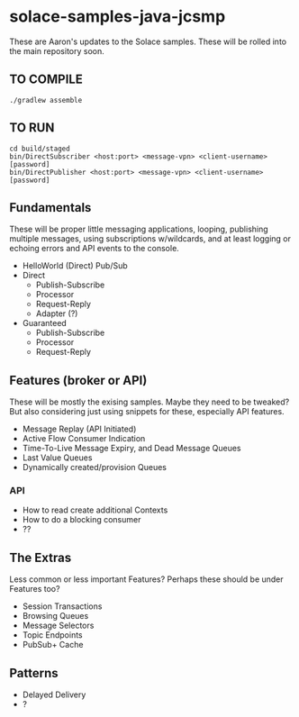 # solace-samples-java-jcsmp

These are Aaron's updates to the Solace samples. These will be rolled into the main repository soon.

## TO COMPILE
```
./gradlew assemble
```

## TO RUN
```
cd build/staged
bin/DirectSubscriber <host:port> <message-vpn> <client-username> [password]
bin/DirectPublisher <host:port> <message-vpn> <client-username> [password]
```

## Fundamentals
These will be proper little messaging applications, looping, publishing multiple messages, using subscriptions w/wildcards, and at least logging or echoing errors and API events to the console.
 - HelloWorld (Direct) Pub/Sub
 - Direct
    - Publish-Subscribe
    - Processor
    - Request-Reply
    - Adapter (?)
 - Guaranteed
    - Publish-Subscribe
    - Processor
    - Request-Reply


## Features (broker or API)

These will be mostly the exising samples. Maybe they need to be tweaked? But also considering just using snippets for these, especially API features.

 - Message Replay (API Initiated)
 - Active Flow Consumer Indication
 - Time-To-Live Message Expiry, and Dead Message Queues
 - Last Value Queues
 - Dynamically created/provision Queues

### API
 - How to read create additional Contexts
 - How to do a blocking consumer
 - ?? 

## The Extras

Less common or less important Features?  Perhaps these should be under Features too?

 - Session Transactions
 - Browsing Queues
 - Message Selectors
 - Topic Endpoints
 - PubSub+ Cache

## Patterns

 - Delayed Delivery
 - ?
